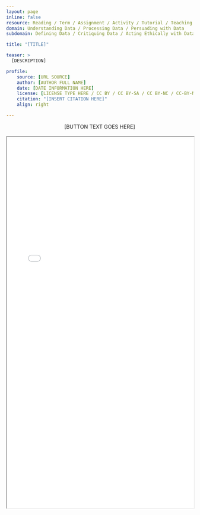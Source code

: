 ```yaml
---
layout: page
inline: false
resource: Reading / Term / Assignment / Activity / Tutorial / Teaching Module / Dataset / Example of Data Advocacy
domain: Understanding Data / Processing Data / Persuading with Data
subdomain: Defining Data / Critiquing Data / Acting Ethically with Data / Linking Data and Justice / Collecting Data / Organizing and Cleaning Data / Analyzing and Drawing Insights from Data / Storing and Preserving Data / Appealing with Data / Visualizing Data / Mapping Data / Telling Multi-Modal Stories with Data

title: "[TITLE]"

teaser: >
  [DESCRIPTION]

profile:
    source: [URL SOURCE]
    author: [AUTHOR FULL NAME]
    date: [DATE INFORMATION HERE]
    license: [LICENSE TYPE HERE / CC BY / CC BY-SA / CC BY-NC / CC-BY-NA-SA / CC BY-ND / CC BY-NC-ND / CC0 ]
    citation: "[INSERT CITATION HERE]"
    align: right

---
```


<link rel="stylesheet" href="https://cdn.jsdelivr.net/npm/@shoelace-style/shoelace@2.5.2/cdn/themes/light.css" />
<script type="module" src="https://cdn.jsdelivr.net/npm/@shoelace-style/shoelace@2.5.2/cdn/shoelace.js" ></script>

<div>
  <center>
  <sl-button-group label="Alignment">
  <sl-button href="https://markcarrigan.net/2016/09/12/the-history-of-data-as-rhetoric/">[BUTTON TEXT GOES HERE]</sl-button>
  </sl-button-group>
</center>
</div>

<br>

<iframe width="100%" height="1000" src="[SOURCE LINK GOES HERE]" allowfullscreen>iFrame HERE</iframe>
